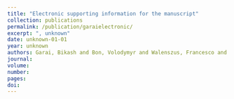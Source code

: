 ```yaml
---
title: "Electronic supporting information for the manuscript"
collection: publications
permalink: /publication/garaielectronic/
excerpt: ", unknown"
date: unknown-01-01
year: unknown
authors: Garai, Bikash and Bon, Volodymyr and Walenszus, Francesco and Khadiev, Azat and Novikov, Dmitri and Kaskel, Stefan
journal: 
volume: 
number: 
pages: 
doi: 
---
```

